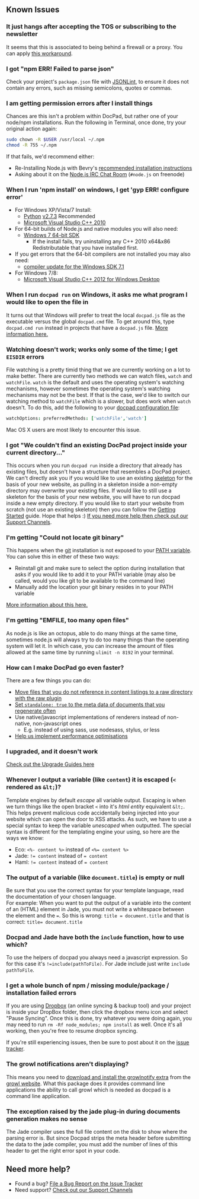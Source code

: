 ## Known Issues


### It just hangs after accepting the TOS or subscribing to the newsletter
It seems that this is associated to being behind a firewall or a proxy. You can apply [this workaround](https://github.com/bevry/docpad/issues/488).


### I got "npm ERR! Failed to parse json"
Check your project's `package.json` file with [JSONLint](http://jsonlint.com/), to ensure it does not contain any errors, such as missing semicolons, quotes or commas.


### I am getting permission errors after I install things
Chances are this isn't a problem within DocPad, but rather one of your node/npm installations. Run the following in Terminal, once done, try your original action again:

``` bash
sudo chown -R $USER /usr/local ~/.npm
chmod -R 755 ~/.npm
```

If that fails, we'd recommend either:

- Re-Installing Node.js with Bevry's [recommended installation instructions](http://bevry.me/node/install)
- Asking about it on the [Node.js IRC Chat Room](http://webchat.freenode.net/?channels=node.js) (`#node.js` on freenode)


### When I run 'npm install' on windows, I get 'gyp ERR! configure error'
- For Windows XP/Vista/7 Install:
  - [Python](http://www.python.org/download/) [v2.7.3](http://www.python.org/download/releases/2.7.3#download) Recommended 
  - [Microsoft Visual Studio C++ 2010](http://go.microsoft.com/?linkid=9709949)
- For 64-bit builds of Node.js and native modules you will also need:
  - [Windows 7 64-bit SDK](http://www.microsoft.com/en-us/download/details.aspx?id=8279)
    - If the install fails, try uninstalling any C++ 2010 x64&x86 Redistributable that you have installed first.
- If you get errors that the 64-bit compilers are not installed you may also need:
  - [compiler update for the Windows SDK 7.1](http://www.microsoft.com/en-us/download/details.aspx?id=4422)
- For Windows 7/8:
  - [Microsoft Visual Studio C++ 2012 for Windows Desktop](http://go.microsoft.com/?linkid=9816758)


### When I run `docpad run` on Windows, it asks me what program I would like to open the file in
It turns out that Windows will prefer to treat the local `docpad.js` file as the executable versus the global `docpad.cmd` file. To get around this, type `docpad.cmd run` instead in projects that have a `docpad.js` file. [More information here.](https://github.com/bevry/docpad/issues/561#issuecomment-21494426)


### Watching doesn't work; works only some of the time; I get `EISDIR` errors
File watching is a pretty timid thing that we are currently working on a lot to make better. There are currently two methods we can watch files, `watch` and `watchFile`. `watch` is the default and uses the operating system's watching mechanisms, however sometimes the operating system's watching mechanisms may not be the best. If that is the case, we'd like to switch our watching method to `watchFile` which is a slower, but does work when `watch` doesn't. To do this, add the following to your [docpad configuration file](/docpad/config):

``` coffee
watchOptions: preferredMethods: ['watchFile','watch']
```

Mac OS X users are most likely to encounter this issue.


### I got "We couldn't find an existing DocPad project inside your current directory..."
This occurs when you run `docpad run` inside a directory that already has existing files, but doesn't have a structure that resembles a DocPad project. We can't directly ask you if you would like to use an existing [skeleton](/docpad/skeletons) for the basis of your new website, as pulling in a skeleton inside a non-empty directory may overwrite your existing files. If would like to still use a skeleton for the basis of your new website, you will have to run docpad inside a new empty directory. If you would like to start your website from scratch (not use an existing skeleton) then you can follow the [Getting Started](/docpad/start) guide. Hope that helps :) [If you need more help then check out our Support Channels](/support).


### I'm getting "Could not locate git binary"
This happens when the [git](http://git-scm.com) installation is not exposed to your [PATH variable](http://en.wikipedia.org/wiki/PATH_%28variable%29). You can solve this in either of these two ways:

- Reinstall git and make sure to select the option during installation that asks if you would like to add it to your PATH variable (may also be called, would you like git to be available to the command line)
- Manually add the location your git binary resides in to your PATH variable

[More information about this here.](https://github.com/bevry/docpad/issues/425)


### I'm getting "EMFILE, too many open files"
As node.js is like an octopus, able to do many things at the same time, sometimes node.js will always try to do too many things than the operating system will let it. In which case, you can increase the amount of files allowed at the same time by running `ulimit -n 8192` in your terminal.


### How can I make DocPad go even faster?
There are a few things you can do:

- [Move files that you do not reference in content listings to a raw directory with the raw plugin](https://github.com/bevry/docpad/issues/276)
- [Set `standalone: true` to the meta data of documents that you regenerate often](/docpad/meta-data#standalone)
- Use native/javascript implementations of renderers instead of non-native, non-javascript ones
  - E.g. instead of using sass, use nodesass, stylus, or less
- [Help us implement performance optimisations](https://github.com/bevry/docpad/issues/529)


### I upgraded, and it doesn't work
[Check out the Upgrade Guides here](/docpad/upgrade)


### Whenever I output a variable (like `content`) it is escaped (`<` rendered as `&lt;`)?
Template engines by default _escape_ all variable output. Escaping is when we turn things like the open bracket `<` into it's _html entity_ equivalent `&lt;`. This helps prevent malicious code accidentally being injected into your website which can open the door to XSS attacks. As such, we have to use a special syntax to keep the variable _unescaped_ when outputted. The special syntax is different for the templating engine your using, so here are the ways we know:

- Eco: `<%- content %>` instead of `<%= content %>`
- Jade: `!= content` instead of `= content`
- Haml: `!= content` instead of `= content`

### The output of a variable (like `document.title`) is empty or null
Be sure that you use the correct syntax for your template language, read the documentation of your chosen language.  
For example: When you want to put the output of a variable into the content of an (HTML) element in Jade, you must not write a whitespace between the element and the `=`. So this is wrong: `title = document.title` and that is correct: `title= document.title`

### Docpad and Jade have both the `include` function, how to use which?
To use the helpers of docpad you always need a javascript expression. So for this case it's `!=include(pathToFile)`. For Jade include just write `include pathToFile`.

### I get a whole bunch of npm / missing module/package / installation failed errors
If you are using [Dropbox](http://j.mp/dropbox-bal) (an online syncing & backup tool) and your project is inside your DropBox folder, then click the dropbox menu icon and select "Pause Syncing". Once this is done, try whatever you were doing again, you may need to run `rm -Rf node_modules; npm install` as well. Once it's all working, then you're free to resume dropbox syncing.

If you're still experiencing issues, then be sure to post about it on the [issue tracker](/issues).


### The growl notifications aren't displaying?
This means you need to [download and install the growlnotify extra](http://growl.cachefly.net/GrowlNotify-1.3.zip) from the [growl website](http://growl.info/). What this package does it provides command line applications the ability to call growl which is needed as docpad is a command line application.


### The exception raised by the jade plug-in during documents generation makes no sense
The Jade compiler uses the full file content on the disk to show where the parsing error is. But since Docpad strips the meta header before submitting the data to the jade compiler, you must add the number of lines of this header to get the right error spot in your code.


## Need more help?

- Found a bug? [File a Bug Report on the Issue Tracker](/issues)
- Need support? [Check out our Support Channels](/support)
